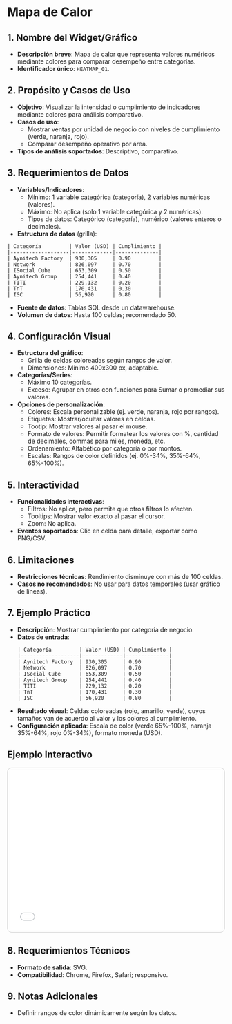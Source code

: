 # Mapa de Calor

## 1. Nombre del Widget/Gráfico
- **Descripción breve**: Mapa de calor que representa valores numéricos mediante colores para comparar desempeño entre categorías.
- **Identificador único**: `HEATMAP_01`.

## 2. Propósito y Casos de Uso
- **Objetivo**: Visualizar la intensidad o cumplimiento de indicadores mediante colores para análisis comparativo.
- **Casos de uso**:
     - Mostrar ventas por unidad de negocio con niveles de cumplimiento (verde, naranja, rojo).
     - Comparar desempeño operativo por área.
- **Tipos de análisis soportados**: Descriptivo, comparativo.

## 3. Requerimientos de Datos
- **Variables/Indicadores**:
    - Mínimo: 1 variable categórica (categoría), 2 variables numéricas (valores).
    - Máximo: No aplica (solo 1 variable categórica y 2 numéricas).
    - Tipos de datos: Categórico (categoría), numérico (valores enteros o decimales).
 - **Estructura de datos** (grilla):
  ```
  | Categoría         | Valor (USD) | Cumplimiento |
  |-------------------|-------------|--------------|
  | Aynitech Factory  | 930,305     | 0.90         |
  | Network           | 826,097     | 0.70         |
  | ISocial Cube      | 653,309     | 0.50         |
  | Aynitech Group    | 254,441     | 0.40         |
  | TITI              | 229,132     | 0.20         |
  | TnT               | 170,431     | 0.30         |
  | ISC               | 56,920      | 0.80         |
  ```
- **Fuente de datos**: Tablas SQL desde un datawarehouse.
- **Volumen de datos**: Hasta 100 celdas; recomendado 50.

## 4. Configuración Visual
- **Estructura del gráfico**:
    - Grilla de celdas coloreadas según rangos de valor.
    - Dimensiones: Mínimo 400x300 px, adaptable.
- **Categorías/Series**:
    - Máximo 10 categorías.
    - Exceso: Agrupar en otros con funciones para Sumar o promediar sus valores.
- **Opciones de personalización**:
    - Colores: Escala personalizable (ej. verde, naranja, rojo por rangos).
    - Etiquetas: Mostrar/ocultar valores en celdas.
    - Tootip: Mostrar valores al pasar el mouse.
    - Formato de valores: Permitir formatear los valores con %, cantidad de decimales, commas para miles, moneda, etc.
    - Ordenamiento: Alfabético por categoría o por montos.
    - Escalas: Rangos de color definidos (ej. 0%-34%, 35%-64%, 65%-100%).

## 5. Interactividad
- **Funcionalidades interactivas**:
    - Filtros: No aplica, pero permite que otros filtros lo afecten.
    - Tooltips: Mostrar valor exacto al pasar el cursor.
    - Zoom: No aplica.
- **Eventos soportados**: Clic en celda para detalle, exportar como PNG/CSV.

## 6. Limitaciones
- **Restricciones técnicas**: Rendimiento disminuye con más de 100 celdas.
- **Casos no recomendados**: No usar para datos temporales (usar gráfico de líneas).

## 7. Ejemplo Práctico
- **Descripción**: Mostrar cumplimiento por categoría de negocio.
- **Datos de entrada**:
  ```
  | Categoría         | Valor (USD) | Cumplimiento |
  |-------------------|-------------|--------------|
  | Aynitech Factory  | 930,305     | 0.90         |
  | Network           | 826,097     | 0.70         |
  | ISocial Cube      | 653,309     | 0.50         |
  | Aynitech Group    | 254,441     | 0.40         |
  | TITI              | 229,132     | 0.20         |
  | TnT               | 170,431     | 0.30         |
  | ISC               | 56,920      | 0.80         |
  ```
- **Resultado visual**: Celdas coloreadas (rojo, amarillo, verde), cuyos tamaños van de acuerdo al valor y los colores al cumplimiento.
- **Configuración aplicada**: Escala de color (verde 65%-100%, naranja 35%-64%, rojo 0%-34%), formato moneda (USD).

## Ejemplo Interactivo

<div class="widget-interactive-container" style="border: 1px solid #ccc; padding: 5px; border-radius: 10px; margin-bottom: 20px; min-height: 370px; position: relative;">
  <iframe src="../../../assets/widgets_html/HEATMAP_01/heatmap_01_interactive.html" 
          style="width: 100%; height: 370px; border: none; overflow: auto;"
          loading="lazy"
          title="Ejemplo Interactivo de Heatmap">
  </iframe>
</div>

<style>
/* Opcional: Para asegurar que el iframe se ajuste bien si el contenido es más alto */
.widget-interactive-container iframe {
    min-height: 370px; /* Ajusta según la altura típica de tus widgets */
}
</style>

## 8. Requerimientos Técnicos
- **Formato de salida**: SVG.
- **Compatibilidad**: Chrome, Firefox, Safari; responsivo.

## 9. Notas Adicionales
- Definir rangos de color dinámicamente según los datos.